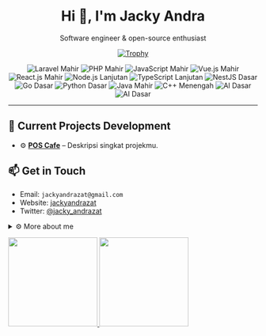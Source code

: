 <h1 align="center">Hi 👋, I'm Jacky Andra</h1>
<p align="center">Software engineer &amp; open-source enthusiast</p>

<p align="center">
  <!-- Profile Trophy Card -->
  <a href="https://github.com/DenverCoder1/github-profile-trophy">
    <img src="https://github-profile-trophy.vercel.app/?username=Jackyandrazat&theme=radical&row=2&column=3" alt="Trophy"/>
  </a>
</p>

<p align="center">
  <!-- Tech Badges -->
  <img src="https://img.shields.io/badge/Laravel-Mahir-brightgreen?style=for-the-badge&logo=laravel" alt="Laravel Mahir"/>
  <img src="https://img.shields.io/badge/PHP-Mahir-blue?style=for-the-badge&logo=php" alt="PHP Mahir"/>
  <img src="https://img.shields.io/badge/JavaScript-Mahir-yellow?style=for-the-badge&logo=javascript" alt="JavaScript Mahir"/>
  <img src="https://img.shields.io/badge/Vue.js-Mahir-green?style=for-the-badge&logo=vue.js" alt="Vue.js Mahir"/>
  <img src="https://img.shields.io/badge/React.js-Mahir-informational?style=for-the-badge&logo=react" alt="React.js Mahir"/>
  <img src="https://img.shields.io/badge/Node.js-Lanjutan-green?style=for-the-badge&logo=node.js" alt="Node.js Lanjutan"/>
  <img src="https://img.shields.io/badge/TypeScript-Lanjutan-blue?style=for-the-badge&logo=typescript" alt="TypeScript Lanjutan"/>
  <img src="https://img.shields.io/badge/NestJS-Dasar-red?style=for-the-badge&logo=nestjs" alt="NestJS Dasar"/>
  <img src="https://img.shields.io/badge/Go-Dasar-lightgrey?style=for-the-badge&logo=go" alt="Go Dasar"/>
  <img src="https://img.shields.io/badge/Python-Dasar-blue?style=for-the-badge&logo=python" alt="Python Dasar"/>
   <img src="https://img.shields.io/badge/Java-Mahir-brightgreen?style=for-the-badge&logo=java" alt="Java Mahir"/>
  <img src="https://img.shields.io/badge/C%2B%2B-Menengah-blue?style=for-the-badge&logo=c%2B%2B" alt="C++ Menengah"/>
  <!-- Tambahan AI -->
  <img src="https://img.shields.io/badge/AI-Dasar-lightgrey?style=for-the-badge&logo=openai" alt="AI Dasar"/>
  <img src="https://img.shields.io/badge/AI-Dasar-lightgrey?style=for-the-badge&logo=gemini" alt="AI Dasar"/>
  
</p>

---

## 🔭 Current Projects Development
- ⚙️ **[POS Cafe](https://github.com/Jackyandrazat/pos-cafe)** – Deskripsi singkat projekmu.
 <!-- - 🌐 **[NamaRepo2](https://github.com/Jackyandrazat/NamaRepo2)** – Deskripsi singkat projekmu. -->

## 📫 Get in Touch
- Email: `jackyandrazat@gmail.com`
- Website: [jackyandrazat](https://jackyandrazat.netlify.app)
- Twitter: [@jacky_andrazat](https://twitter.com/jacky_andrazat)

<details>
  <summary>⚙️ More about me</summary>
  
  - 🔭 I’m currently working as a **Full Stack Developer** building a using **React**, **Vue**, **Node.js**, and **Laravel**.  
  - 🌱 I’m learning **TypeScript**, **Next.js**, and **REST API** to level up my frontend and API skills.  
  - 👯 I’m looking to collaborate on **open-source web applications**, especially projects that involve **progressive web apps**, **real-time data**, or **developer tooling**.    
  - 📫 How to reach me:  
    - Email: `jackyandrazat@gmail.com`  
    - LinkedIn: [linkedin.com/in/jackyandrazat](https://www.linkedin.com/in/jacky-andrazat/)  
    - Twitter: [@jackyandra](https://twitter.com/jacky_andrazat)  
  - 😄 Pronouns: **He/Him**  
  <!-- - ⚡ Fun fact: I once built a **smart mirror** that displays live weather, calendar events, and news headlines, all powered by a Raspberry Pi!  --> 
</details>



<p align="left">
<a href="https://github.com/Jackyandrazat">
  <img height="180em" src="https://github-readme-stats-eight-theta.vercel.app/api?username=Jackyandrazat&show_icons=true&theme=algolia&include_all_commits=true&count_private=true"/>
  <img height="180em" src="https://github-readme-stats-eight-theta.vercel.app/api/top-langs/?username=Jackyandrazat&layout=compact&langs_count=8&theme=algolia"/>
</a>
</p>
